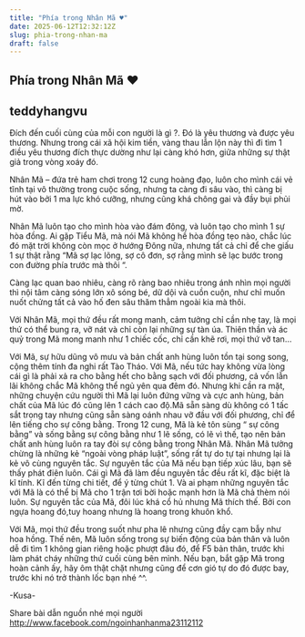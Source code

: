 ```yaml
---
title: "Phía trong Nhân Mã ♥"
date: 2025-06-12T12:32:12Z
slug: phia-trong-nhan-ma
draft: false
---
```


## Phía trong Nhân Mã ♥

## teddyhangvu

Đích đến cuối cùng của mỗi con người là gì ?. Đó là yêu thương và được yêu thương. Nhưng trong cái xã hội kim tiền, vàng thau lẫn lộn này thì đi tìm 1 điều yêu thương đích thực dường như lại càng khó hơn, giữa những sự thật giả trong vòng xoáy đó. ​

Nhân Mã – đứa trẻ ham chơi trong 12 cung hoàng đạo, luôn cho mình cái vẻ tĩnh tại vô thường trong cuộc sống, nhưng ta càng đi s​âu vào, thì càng bị hút vào bởi 1 ma lực khó cưỡng, nhưng cũng khá chông gai và đầy bụi phủi mờ. 

Nhân Mã luôn tạo cho mình hòa vào đám đông, và luôn tạo cho mình 1 sự hòa đồng. Ai gặp Tiểu Mã, mà nói Mã không hề hòa đồng tẹo nào, chắc lúc đó mặt trời không còn mọc ở hướng Đông nữa, nhưng tất cả chỉ để che giấu 1 sự thật rằng “Mã sợ lạc lõng, sợ cô đơn, sợ rằng mình sẽ lạc bước trong con đường phía trước mà thôi “. 

Càng lạc quan bao nhiêu, càng rõ ràng bao nhiêu trong ánh nhìn mọi người thì nội tâm càng sóng lớn xô sóng bé, dữ dội và cuồn cuộn, như chỉ muốn nuốt chửng tất cả vào hố đen sâu thăm thẳm ngoài kia mà thôi. 

Với Nhân Mã, mọi thứ đều rất mong manh, cảm tưởng chỉ cần nhẹ tay, là mọi thứ có thể bung ra, vỡ nát và chỉ còn lại những sự tàn úa. Thiên thần và ác quỷ trong Mã mong manh như 1 chiếc cốc, chỉ cần khẽ rơi, mọi thứ vỡ tan…

Với Mã, sự hữu dũng vô mưu và bản chất anh hùng luôn tồn tại song song, cộng thêm tính đa nghi rất Tào Tháo. Với Mã, nếu tức hay không vừa lòng cái gì là phải xả ra cho bằng hết cho bằng sạch với đối phương, cả vốn lẫn lãi không chắc Mã không thể ngủ yên qua đêm đó. Nhưng khi cần ra mặt, những chuyện cứu người thì Mã lại luôn đứng vững và cực anh hùng, bản chất của Mã lúc đó cũng lên 1 cách cao độ.Mã sẵn sàng dù không có 1 tấc sắt trong tay nhưng cũng sẵn sàng oánh nhau vỡ đầu với đối phương, chỉ để lên tiếng cho sự công bằng. Trong 12 cung, Mã là kẻ tôn sùng “ sự công bằng” và sống bằng sự công bằng như 1 lẽ sống, có lẽ vì thế, tạo nên bản chất anh hùng luôn ra tay đòi sự công bằng trong Nhân Mã. 
Nhân Mã tưởng chừng là những kẻ “ngoài vòng pháp luật”, sống rất tự do tự tại nhưng lại là kẻ vô cùng nguyên tắc. Sự nguyên tắc của Mã nếu bạn tiếp xúc lâu, bạn sẽ thấy phát điên luôn. Cái gì Mã đã làm đều nguyên tắc đều rất kĩ, đặc biệt là kĩ tính. Kĩ đến từng chi tiết, để ý từng chút 1. Và ai phạm những nguyên tắc với Mã là có thể bị Mã cho 1 trận tơi bời hoặc mạnh hơn là Mã chả thèm nói luôn. Sự nguyên tắc của Mã, đôi lúc khá cổ hủ nhưng Mã thích thế. Bởi con ngựa hoang đó,tuy hoang nhưng là hoang trong khuôn khổ. 

Với Mã, mọi thứ đều trong suốt như pha lê nhưng cũng đầy cạm bẫy như hoa hồng. Thế nên, Mã luôn sống trong sự biến động của bản thân và luôn dễ đi tìm 1 không gian riêng hoặc phượt đâu đó, để F5 bản thân, trước khi làm phát cháy những thứ cuối cùng bên mình. Nếu bạn, bắt gặp Mã trong hoàn cảnh ấy, hãy ôm thật chặt nhưng cũng để cơn gió tự do đó được bay, trước khi nó trở thành lốc bạn nhé ^^. 

-Kusa-

Share bài dẫn nguồn nhé mọi người  
http://www.facebook.com/ngoinhanhanma23112112​
 
​